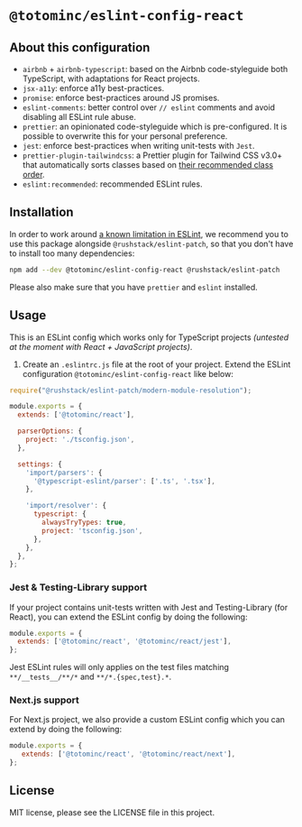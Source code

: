 # `@totominc/eslint-config-react`

## About this configuration

- `airbnb` + `airbnb-typescript`: based on the Airbnb code-styleguide both TypeScript, with adaptations for React projects.
- `jsx-a11y`: enforce a11y best-practices.
- `promise`: enforce best-practices around JS promises.
- `eslint-comments`: better control over `// eslint` comments and avoid disabling all ESLint rule abuse.
- `prettier`: an opinionated code-styleguide which is pre-configured. It is possible to overwrite this for your personal preference.
- `jest`: enforce best-practices when writing unit-tests with `Jest`.
- `prettier-plugin-tailwindcss`: a Prettier plugin for Tailwind CSS v3.0+ that automatically sorts classes based on [their recommended class order](https://tailwindcss.com/blog/automatic-class-sorting-with-prettier#how-classes-are-sorted).
- `eslint:recommended`: recommended ESLint rules.

## Installation

In order to work around [a known limitation in ESLint](https://github.com/eslint/eslint/issues/3458), we recommend you to use this package alongside `@rushstack/eslint-patch`, so that you don't have to install too many dependencies:

```bash
npm add --dev @totominc/eslint-config-react @rushstack/eslint-patch
```

Please also make sure that you have `prettier` and `eslint` installed.

## Usage

This is an ESLint config which works only for TypeScript projects _(untested at the moment with React + JavaScript projects)_.

1. Create an `.eslintrc.js` file at the root of your project. Extend the ESLint configuration `@totominc/eslint-config-react` like below:

  ```js
  require("@rushstack/eslint-patch/modern-module-resolution");

  module.exports = {
    extends: ['@totominc/react'],

    parserOptions: {
      project: './tsconfig.json',
    },

    settings: {
      'import/parsers': {
        '@typescript-eslint/parser': ['.ts', '.tsx'],
      },

      'import/resolver': {
        typescript: {
          alwaysTryTypes: true,
          project: 'tsconfig.json',
        },
      },
    },
  };
  ```

### Jest & Testing-Library support

If your project contains unit-tests written with Jest and Testing-Library (for React), you can extend the ESLint config by doing the following:

```js
module.exports = {
  extends: ['@totominc/react', '@totominc/react/jest'],
};
```

Jest ESLint rules will only applies on the test files matching `**/__tests__/**/*` and `**/*.{spec,test}.*`.

### Next.js support

For Next.js project, we also provide a custom ESLint config which you can extend by doing the following:

```js
module.exports = {
   extends: ['@totominc/react', '@totominc/react/next'],
};
```

## License

MIT license, please see the LICENSE file in this project.
